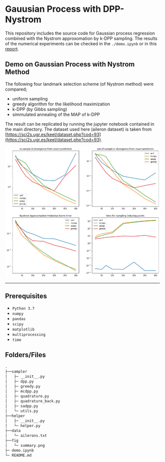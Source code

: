 # Gauusian Process with DPP-Nystrom

This repository includes the source code for Gaussian process regression combined with the Nystrom approxomation by k-DPP sampling. The results of the numerical experiments can be checked in the `./demo.ipynb` or in this [report](DPP_GP.pdf). 

## Demo on Gaussian Process with Nystrom Method

The following four landmark selection scheme (of Nystrom method) were compared;
* uniform sampling
* greedy algorithm for the likelihood maximization
* k-DPP (by Gibbs sampling)
* simmulated annealing of the MAP of k-DPP

The result can be replicated by running the jupyter notebook contained in the main directory.  The dataset used here (aileron  dataset) is taken from [https://sci2s.ugr.es/keel/dataset.php?cod=93](https://sci2s.ugr.es/keel/dataset.php?cod=93).

![](fig/summary.png)

---

## Prerequisites
* `Python 3.7`
* `numpy`
* `pandas`
* `scipy`
* `matplotlib`
* `multiprocessing`
* `time`

## Folders/Files

```
.
├──sampler
│   ├─ __init__.py
│   ├─ dpp.py
│   ├─ greedy.py
│   ├─ mcdpp.py
│   ├─ quadrature.py
│   ├─ quadrature_back.py
│   ├─ sadpp.py
│   └─ utils.py
├──helper
│   ├─ __init__.py
│   └─ helper.py
├──data
│   └─ ailerons.txt
├──fig
│   └─ summary.png
├─ demo.ipynb
└─ README.md
```
